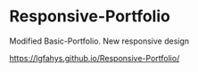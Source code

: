 # Responsive-Portfolio
Modified Basic-Portfolio. New responsive design

https://lgfahys.github.io/Responsive-Portfolio/
